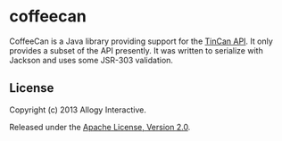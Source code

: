 coffeecan
=========

CoffeeCan is a Java library providing support for the [TinCan API][tincanapi]. It only provides a subset of the API presently. It was written to serialize with Jackson and uses some JSR-303 validation.

License
-------

Copyright (c) 2013 Allogy Interactive.

Released under the [Apache License, Version 2.0][apache-license].


[tincanapi]: http://tincanapi.com/developers/tech-overview
[apache-license]: http://www.apache.org/licenses/LICENSE-2.0
